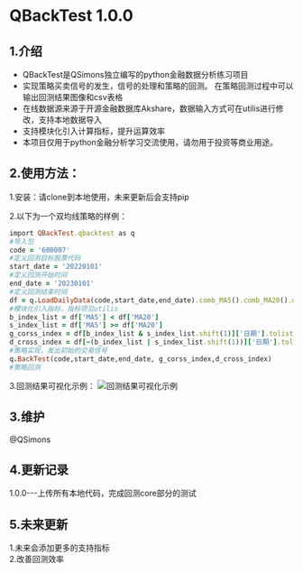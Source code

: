# QBackTest 1.0.0
## 1.介绍 
* QBackTest是QSimons独立编写的python金融数据分析练习项目
* 实现策略买卖信号的发生，信号的处理和策略的回测。
在策略回测过程中可以输出回测结果图像和csv表格
* 在线数据源来源于开源金融数据库Akshare，数据输入方式可在utilis进行修改，支持本地数据导入
* 支持模块化引入计算指标，提升运算效率
* 本项目仅用于python金融分析学习交流使用，请勿用于投资等商业用途。



## 2.使用方法：
1.安装：请clone到本地使用，未来更新后会支持pip  


2.以下为一个双均线策略的样例：
```ruby  
import QBackTest.qbacktest as q
#导入包
code = '600007'
#定义回测目标股票代码
start_date = '20220101'
#定义回测开始时间
end_date = '20230101'
#定义回测结束时间
df = q.LoadDailyData(code,start_date,end_date).comb_MA5().comb_MA20().df
#模块化引入指标，指标项见utilis
b_index_list = df['MA5'] < df['MA20']   
s_index_list = df['MA5'] >= df['MA20']
g_corss_index = df[b_index_list & s_index_list.shift(1)]['日期'].tolist()  
d_cross_index = df[~(b_index_list | s_index_list.shift(1))]['日期'].tolist()
#策略实现，发出初始的交易信号
q.BackTest(code,start_date,end_date, g_corss_index,d_cross_index)
#策略回测
```  
3.回测结果可视化示例：
![回测结果可视化示例](https://github.com/QBackTest/image/双均线-示例回测.png)
## 3.维护
@QSimons
## 4.更新记录
1.0.0---上传所有本地代码，完成回测core部分的测试
## 5.未来更新
1.未来会添加更多的支持指标  
2.改善回测效率
